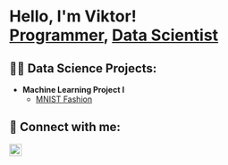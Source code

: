 <h1>Hello, I'm Viktor! <br/><a href="https://github.com/ViktorOhrner">Programmer</a>, <a href="www.linkedin.com/in/viktor-öhrner-175509225">Data Scientist</a></h1>

<h2>👨‍💻 Data Science Projects:</h2>

- <b>Machine Learning Project I</b>
  - [MNIST Fashion](https://github.com/ViktorOhrner/MNIST-fashion)

<h2> 🤳 Connect with me:</h2>

[<img align="left" alt="ViktorOhrner | LinkedIn" width="22px" src="https://cdn.jsdelivr.net/npm/simple-icons@v3/icons/linkedin.svg" />][linkedin]


[linkedin]: www.linkedin.com/in/viktor-öhrner-175509225

<!--
**ViktorOhrner** is a ✨ _special_ ✨ repository because its `README.md` (this file) appears on your GitHub profile.

This file was taken and eddited from:
https://www.youtube.com/watch?v=zgqfWLHNKLk

Here are some ideas to get you started:

- 🔭 I’m currently working on ...
- 🌱 I’m currently learning ...
- 👯 I’m looking to collaborate on ...
- 🤔 I’m looking for help with ...
- 💬 Ask me about ...
- 📫 How to reach me: ...
- 😄 Pronouns: ...
- ⚡ Fun fact: ...
-->

